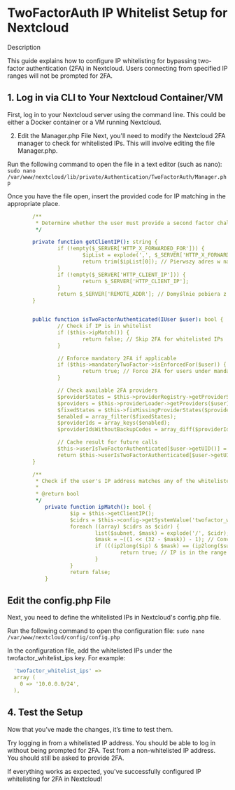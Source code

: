 # TwoFactorAuth IP Whitelist Setup for Nextcloud

Description

This guide explains how to configure IP whitelisting for bypassing two-factor authentication (2FA) in Nextcloud. Users connecting from specified IP ranges will not be prompted for 2FA.

## 1. Log in via CLI to Your Nextcloud Container/VM
First, log in to your Nextcloud server using the command line. This could be either a Docker container or a VM running Nextcloud.

2. Edit the Manager.php File
Next, you'll need to modify the Nextcloud 2FA manager to check for whitelisted IPs. This will involve editing the file Manager.php.

Run the following command to open the file in a text editor (such as nano):
`sudo nano /var/www/nextcloud/lib/private/Authentication/TwoFactorAuth/Manager.php`

Once you have the file open, insert the provided code for IP matching in the appropriate place.

```YAML
        /**
         * Determine whether the user must provide a second factor challenge
         */

		private function getClientIP(): string {
		        if (!empty($_SERVER['HTTP_X_FORWARDED_FOR'])) {
		                $ipList = explode(',', $_SERVER['HTTP_X_FORWARDED_FOR']);
		                return trim($ipList[0]); // Pierwszy adres w nagłówku X-Forwarded-For to klient
		        }
		        if (!empty($_SERVER['HTTP_CLIENT_IP'])) {
		                return $_SERVER['HTTP_CLIENT_IP'];
		        }
		        return $_SERVER['REMOTE_ADDR']; // Domyślnie pobiera z REMOTE_ADDR
		}


        public function isTwoFactorAuthenticated(IUser $user): bool {
                // Check if IP is in whitelist
                if ($this->ipMatch()) {
                        return false; // Skip 2FA for whitelisted IPs
                }

                // Enforce mandatory 2FA if applicable
                if ($this->mandatoryTwoFactor->isEnforcedFor($user)) {
                        return true; // Force 2FA for users under mandatory policies
                }

                // Check available 2FA providers
                $providerStates = $this->providerRegistry->getProviderStates($user);
                $providers = $this->providerLoader->getProviders($user);
                $fixedStates = $this->fixMissingProviderStates($providerStates, $providers, $user);
                $enabled = array_filter($fixedStates);
                $providerIds = array_keys($enabled);
                $providerIdsWithoutBackupCodes = array_diff($providerIds, [self::BACKUP_CODES_PROVIDER_ID]);

                // Cache result for future calls
                $this->userIsTwoFactorAuthenticated[$user->getUID()] = !empty($providerIdsWithoutBackupCodes);
                return $this->userIsTwoFactorAuthenticated[$user->getUID()];
        }

        /**
         * Check if the user's IP address matches any of the whitelisted CIDRs
         *
         * @return bool
         */
			private function ipMatch(): bool {
			        $ip = $this->getClientIP();
			        $cidrs = $this->config->getSystemValue('twofactor_whitelist_ips', []);
			        foreach ((array) $cidrs as $cidr) {
			                list($subnet, $mask) = explode('/', $cidr);
			                $mask = ~((1 << (32 - $mask)) - 1); // Convert mask length to binary mask
			                if (((ip2long($ip) & $mask) == (ip2long($subnet) & $mask))) {
			                        return true; // IP is in the range
			                }
			        }
			        return false;
			}
```

## Edit the config.php File
Next, you need to define the whitelisted IPs in Nextcloud's config.php file.

Run the following command to open the configuration file:
`sudo nano /var/www/nextcloud/config/config.php`

In the configuration file, add the whitelisted IPs under the twofactor_whitelist_ips key. For example:

```YAML
  'twofactor_whitelist_ips' =>
  array (
    0 => '10.0.0.0/24',
  ),

```

## 4. Test the Setup

Now that you’ve made the changes, it’s time to test them.

Try logging in from a whitelisted IP address. You should be able to log in without being prompted for 2FA.
Test from a non-whitelisted IP address. You should still be asked to provide 2FA.

If everything works as expected, you've successfully configured IP whitelisting for 2FA in Nextcloud!


